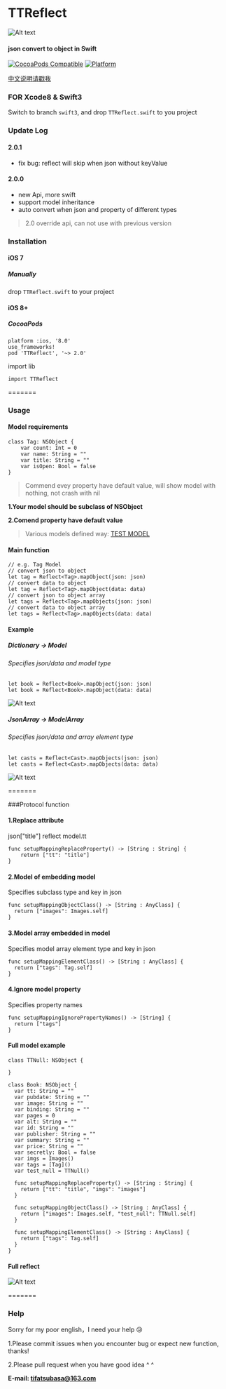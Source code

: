 
# TTReflect
![Alt text](http://7xq01t.com1.z0.glb.clouddn.com/TTReflect_cover.png)
#### json convert to object in **Swift**
[![CocoaPods Compatible](https://img.shields.io/cocoapods/v/TTReflect.svg)](https://img.shields.io/cocoapods/v/TTReflect.svg)
[![Platform](https://img.shields.io/cocoapods/p/TTReflect.svg?style=flat)](http://cocoadocs.org/docsets/TTReflect)

[中文说明请戳我](https://github.com/TifaTsubasa/TTReflect/blob/master/README-zh.md)

### FOR Xcode8 & Swift3
Switch to branch `swift3`, and drop `TTReflect.swift` to you project

### Update Log

#### 2.0.1
* fix bug: reflect will skip when json without keyValue

#### 2.0.0
* new Api, more swift
* support model inheritance
* auto convert when json and property of different types

> 2.0 override api, can not use with previous version

### Installation
#### iOS 7
##### Manually
drop `TTReflect.swift` to your project

#### iOS 8+
##### CocoaPods

```
platform :ios, '8.0'
use_frameworks!
pod 'TTReflect', '~> 2.0'
```

import lib
```
import TTReflect
```
=======


### Usage
#### Model requirements

```
class Tag: NSObject {
    var count: Int = 0
    var name: String = ""
    var title: String = ""
    var isOpen: Bool = false
}
```

> Commend evey property have default value, will show model with nothing, not crash with nil

**1.Your model should be subclass of NSObject**

**2.Comend property have default value**

> Various models defined way:  [TEST MODEL](https://github.com/TifaTsubasa/TTReflect/tree/master/Example/Model)

#### Main function
```
// e.g. Tag Model
// convert json to object
let tag = Reflect<Tag>.mapObject(json: json)
// convert data to object
let tag = Reflect<Tag>.mapObject(data: data)
// convert json to object array
let tags = Reflect<Tag>.mapObjects(json: json)
// convert data to object array
let tags = Reflect<Tag>.mapObjects(data: data)
```

#### Example
##### Dictionary -> Model

###### Specifies json/data and model type

```
let book = Reflect<Book>.mapObject(json: json)
let book = Reflect<Book>.mapObject(data: data)
```
![Alt text](http://7xq01t.com1.z0.glb.clouddn.com/TTReflect_mapObject.png)

##### JsonArray -> ModelArray
###### Specifies json/data and array element type
```
let casts = Reflect<Cast>.mapObjects(json: json)
let casts = Reflect<Cast>.mapObjects(data: data)
```
![Alt text](http://7xq01t.com1.z0.glb.clouddn.com/TTReflect_mapObjects.png)



=======

###Protocol function
#### 1.Replace attribute
json["title"] reflect model.tt

```
func setupMappingReplaceProperty() -> [String : String] {
    return ["tt": "title"]
}
```

#### 2.Model of embedding model
Specifies subclass type and key in json

```
func setupMappingObjectClass() -> [String : AnyClass] {
  return ["images": Images.self]
}
```

#### 3.Model array embedded in model
Specifies model array element type and key in json

```
func setupMappingElementClass() -> [String : AnyClass] {
  return ["tags": Tag.self]
}
```

#### 4.Ignore model property
Specifies property names

```
func setupMappingIgnorePropertyNames() -> [String] {
  return ["tags"]
}
```

#### Full model example
```
class TTNull: NSObject {
  
}

class Book: NSObject {
  var tt: String = ""
  var pubdate: String = ""
  var image: String = ""
  var binding: String = ""
  var pages = 0
  var alt: String = ""
  var id: String = ""
  var publisher: String = ""
  var summary: String = ""
  var price: String = ""
  var secretly: Bool = false
  var imgs = Images()
  var tags = [Tag]()
  var test_null = TTNull()
  
  func setupMappingReplaceProperty() -> [String : String] {
    return ["tt": "title", "imgs": "images"]
  }
  
  func setupMappingObjectClass() -> [String : AnyClass] {
    return ["images": Images.self, "test_null": TTNull.self]
  }

  func setupMappingElementClass() -> [String : AnyClass] {
    return ["tags": Tag.self]
  }
}
```

#### Full reflect
![Alt text](http://7xq01t.com1.z0.glb.clouddn.com/TTReflect_fullmap.png)



=======
### Help

Sorry for my poor english，I need your help 😢

1.Please commit issues when you encounter bug or expect new function, thanks!

2.Please pull request when you have good idea ^ ^

**E-mail: tifatsubasa@163.com**
